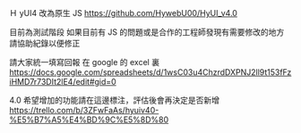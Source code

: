 Ｈ yUI4 改為原生 JS
https://github.com/HywebU00/HyUI_v4.0

目前為測試階段
如果目前有 JS 的問題或是合作的工程師發現有需要修改的地方
請協助紀錄以便修正

請大家統一填寫回報 在 google 的 excel 裏
https://docs.google.com/spreadsheets/d/1wsC03u4ChzrdDXPNJ2ll9t153fFziHMD7r73DIt2lE4/edit#gid=0

4.0 希望增加的功能請在這邊標注，評估後會再決定是否新增
https://trello.com/b/3ZFwFaAs/hyuiv40-%E5%B7%A5%E4%BD%9C%E5%8D%80
